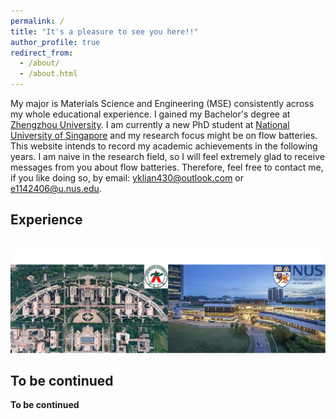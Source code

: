 ```yaml
---
permalink: /
title: "It's a pleasure to see you here!!"
author_profile: true
redirect_from: 
  - /about/
  - /about.html
---
```


My major is Materials Science and Engineering (MSE) consistently across my whole educational experience. I gained my Bachelor's degree at [Zhengzhou University](https://www.zzu.edu.cn/). I am currently a new PhD student at [National University of Singapore](https://nus.edu.sg/) and my research focus might be on flow batteries. This website intends to record my academic achievements in the following years. I am naive in the research field, so I will feel extremely glad to receive messages from you about flow batteries. Therefore, feel free to contact me, if you like doing so, by email: yklian430@outlook.com or e1142406@u.nus.edu.

Experience
------
<br/><img src='/images/experience.png'>

To be continued
------

**To be continued**

